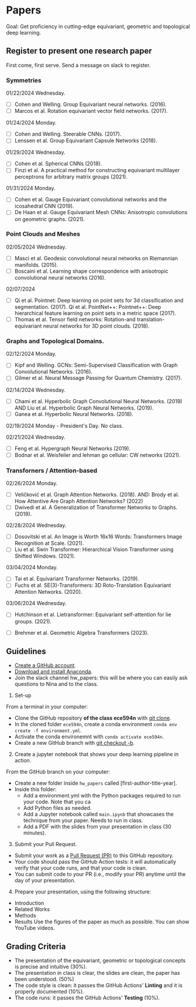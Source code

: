 # Papers

Goal: Get proficiency in cutting-edge equivariant, geometric and topological deep learning.

## Register to present one research paper

First come, first serve. Send a message on slack to register.

### Symmetries

01/22/2024 Wednesday.
- [ ] Cohen and Welling. Group Equivariant neural networks. (2016).
- [ ] Marcos et al. Rotation equivariant vector field networks. (2017).

01/24/2024 Monday.
- [ ] Cohen and Welling. Steerable CNNs. (2017).
- [ ] Lenssen et al. Group Equivariant Capsule Networks (2018).

01/29/2024 Wednesday. 
- [ ] Cohen et al. Spherical CNNs (2018).
- [ ] Finzi et al. A practical method for constructing equivariant multilayer perceptrons for arbitrary matrix groups (2021).

01/31/2024 Monday. 
- [ ] Cohen et al. Gauge Equivariant convolutional networks and the icosahedral CNN (2019).
- [ ] De Haan et al. Gauge Equivariant Mesh CNNs: Anisotropic convolutions on geometric graphs. (2021).

### Point Clouds and Meshes

02/05/2024 Wednesday. 
- [ ] Masci et al. Geodesic convolutional neural networks on Riemannian manifolds. (2015).
- [ ] Boscaini et al. Learning shape correspondence with anisotropic convolutional neural networks (2016). 

02/07/2024 
- [ ] Qi et al. Pointnet: Deep learning on point sets for 3d classification and segmentation. (2017). Qi et al. PointNet++: Pointnet++: Deep hierarchical feature learning on point sets in a metric space (2017).
- [ ] Thomas et al. Tensor field networks: Rotation-and translation-equivariant neural networks for 3D point clouds. (2018).

### Graphs and Topological Domains.

02/12/2024	Monday.
- [ ] Kipf and Welling. GCNs: Semi-Supervised Classification with Graph Convolutional Networks. (2016).
- [ ] Gilmer et al. Neural Message Passing for Quantum Chemistry. (2017).

02/14/2024	Wednesday.
- [ ] Chami et al. Hyperbolic Graph Convolutional Neural Networks. (2019) AND Liu et al. Hyperbolic Graph Neural Networks. (2019).
- [ ] Ganea et al. Hyperbolic Neural Networks. (2018).

02/19/2024 Monday - President's Day. No class.

02/21/2024	Wednesday.
- [ ] Feng et al. Hypergraph Neural Networks (2019).
- [ ] Bodnar et al. Weisfeiler and lehman go cellular: CW networks (2021).

### Transforners / Attention-based

02/26/2024	Monday. 
- [ ] Veličković et al. Graph Attention Networks. (2018). AND: Brody et al. How Attentive Are Graph Attention Networks? (2022)
- [ ] Dwivedi et al. A Generalization of Transformer Networks to Graphs. (2019).

02/28/2024	Wednesday. 
- [ ] Dosovitski et al. An Image is Worth 16x16 Words: Transformers Image Recognition at Scale. (2021).
- [ ] Liu et al. Swin Transformer: Hierarchical Vision Transformer using Shifted Windows. (2021).

03/04/2024	Monday.
- [ ] Tai et al. Equivariant Transformer Networks. (2019).
- [ ] Fuchs et al. SE(3)-Transformers: 3D Roto-Translation Equivariant Attention Networks. (2020).

03/06/2024	Wednesday. 
- [ ] Hutchinson et al. Lietransformer: Equivariant self-attention for lie groups. (2021).
- [ ] Brehmer et al. Geometric Algebra Transformers (2023).


## Guidelines

- [Create a GitHub account](https://github.com/).
- [Download and install Anaconda](https://docs.anaconda.com/anaconda/install/index.html).
- Join the slack channel hw_papers: this will be where you can easily ask questions to Nina and to the class.

1. Set-up

From a terminal in your computer:

- Clone the GitHub repository **of the class ece594n** with [git clone](https://github.com/git-guides/git-clone).
- In the cloned folder `ece594n`, create a conda environment `conda env create -f environment.yml`.
- Activate the conda environemnt with `conda activate ece594n`.
- Create a new GitHub branch  with [git checkout -b](https://github.com/Kunena/Kunena-Forum/wiki/Create-a-new-branch-with-git-and-manage-branches).

2. Create a jupyter notebook that shows your deep learning pipeline in action.

From the GitHub branch on your computer:

- Create a new folder inside `hw_papers` called [first-author-title-year].
- Inside this folder:
  - Add a environment.yml with the Python packages required to run your code. Note that you ca
  - Add Python files as needed.
  - Add a Jupyter notebook called `main.ipynb` that showcases the technique from your paper. Needs to run in class.
  - Add a PDF with the slides from your presentation in class (30 minutes).

3. Submit your Pull Request.
- Submit your work as a [Pull Request (PR)](https://opensource.com/article/19/7/create-pull-request-github) to this GitHub repository.
- Your code should pass the GitHub Action tests: it will automatically verify that your code runs, and that your code is clean.
- You can submit code to your PR (i.e., modify your PR) anytime until the day of your presentation.

4. Prepare your presentation, using the following structure:
- Introduction
- Related Works
- Methods
- Results
Use the figures of the paper as much as possible. You can show YouTube videos.


## Grading Criteria

- The presentation of the equivariant, geometric or topological concepts is precise and intuitive (30%).
- The presentation in class is clear, the slides are clean, the paper has been understood. (50%)
- The code style is clean: it passes the GitHub Actions' **Linting** and it is properly documented (10%).
- The code runs: it passes the GitHub Actions' **Testing** (10%).
